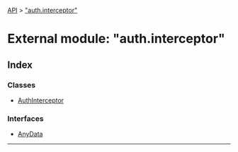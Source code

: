 [API](../README.md) > ["auth.interceptor"](../modules/_auth_interceptor_.md)

# External module: "auth.interceptor"

## Index

### Classes

* [AuthInterceptor](../classes/_auth_interceptor_.authinterceptor.md)

### Interfaces

* [AnyData](../interfaces/_auth_interceptor_.anydata.md)

---

